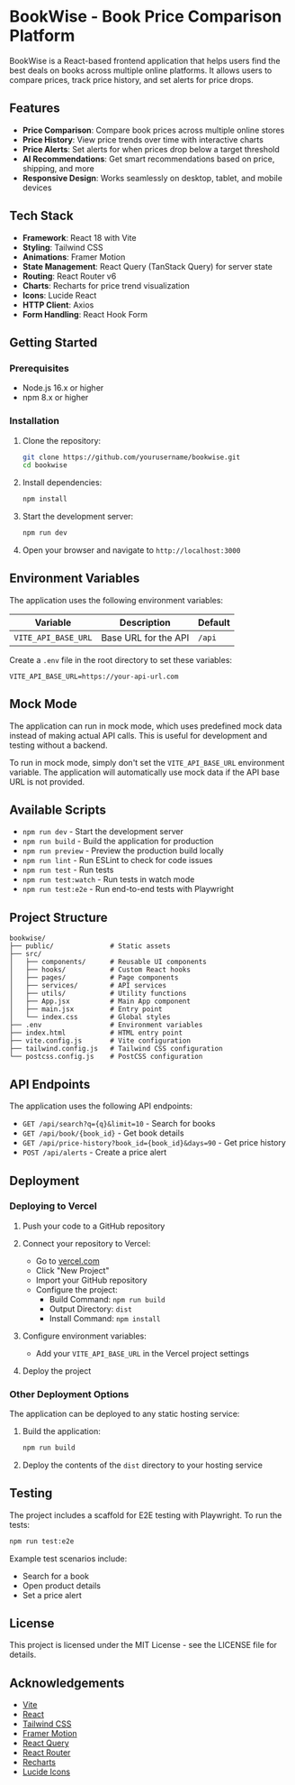 # BookWise - Book Price Comparison Platform

BookWise is a React-based frontend application that helps users find the best deals on books across multiple online platforms. It allows users to compare prices, track price history, and set alerts for price drops.

## Features

- **Price Comparison**: Compare book prices across multiple online stores
- **Price History**: View price trends over time with interactive charts
- **Price Alerts**: Set alerts for when prices drop below a target threshold
- **AI Recommendations**: Get smart recommendations based on price, shipping, and more
- **Responsive Design**: Works seamlessly on desktop, tablet, and mobile devices

## Tech Stack

- **Framework**: React 18 with Vite
- **Styling**: Tailwind CSS
- **Animations**: Framer Motion
- **State Management**: React Query (TanStack Query) for server state
- **Routing**: React Router v6
- **Charts**: Recharts for price trend visualization
- **Icons**: Lucide React
- **HTTP Client**: Axios
- **Form Handling**: React Hook Form

## Getting Started

### Prerequisites

- Node.js 16.x or higher
- npm 8.x or higher

### Installation

1. Clone the repository:
   ```bash
   git clone https://github.com/yourusername/bookwise.git
   cd bookwise
   ```

2. Install dependencies:
   ```bash
   npm install
   ```

3. Start the development server:
   ```bash
   npm run dev
   ```

4. Open your browser and navigate to `http://localhost:3000`

## Environment Variables

The application uses the following environment variables:

| Variable | Description | Default |
|----------|-------------|---------|
| `VITE_API_BASE_URL` | Base URL for the API | `/api` |

Create a `.env` file in the root directory to set these variables:

```
VITE_API_BASE_URL=https://your-api-url.com
```

## Mock Mode

The application can run in mock mode, which uses predefined mock data instead of making actual API calls. This is useful for development and testing without a backend.

To run in mock mode, simply don't set the `VITE_API_BASE_URL` environment variable. The application will automatically use mock data if the API base URL is not provided.

## Available Scripts

- `npm run dev` - Start the development server
- `npm run build` - Build the application for production
- `npm run preview` - Preview the production build locally
- `npm run lint` - Run ESLint to check for code issues
- `npm run test` - Run tests
- `npm run test:watch` - Run tests in watch mode
- `npm run test:e2e` - Run end-to-end tests with Playwright

## Project Structure

```
bookwise/
├── public/              # Static assets
├── src/
│   ├── components/      # Reusable UI components
│   ├── hooks/           # Custom React hooks
│   ├── pages/           # Page components
│   ├── services/        # API services
│   ├── utils/           # Utility functions
│   ├── App.jsx          # Main App component
│   ├── main.jsx         # Entry point
│   └── index.css        # Global styles
├── .env                 # Environment variables
├── index.html           # HTML entry point
├── vite.config.js       # Vite configuration
├── tailwind.config.js   # Tailwind CSS configuration
└── postcss.config.js    # PostCSS configuration
```

## API Endpoints

The application uses the following API endpoints:

- `GET /api/search?q={q}&limit=10` - Search for books
- `GET /api/book/{book_id}` - Get book details
- `GET /api/price-history?book_id={book_id}&days=90` - Get price history
- `POST /api/alerts` - Create a price alert

## Deployment

### Deploying to Vercel

1. Push your code to a GitHub repository

2. Connect your repository to Vercel:
   - Go to [vercel.com](https://vercel.com)
   - Click "New Project"
   - Import your GitHub repository
   - Configure the project:
     - Build Command: `npm run build`
     - Output Directory: `dist`
     - Install Command: `npm install`

3. Configure environment variables:
   - Add your `VITE_API_BASE_URL` in the Vercel project settings

4. Deploy the project

### Other Deployment Options

The application can be deployed to any static hosting service:

1. Build the application:
   ```bash
   npm run build
   ```

2. Deploy the contents of the `dist` directory to your hosting service

## Testing

The project includes a scaffold for E2E testing with Playwright. To run the tests:

```bash
npm run test:e2e
```

Example test scenarios include:
- Search for a book
- Open product details
- Set a price alert

## License

This project is licensed under the MIT License - see the LICENSE file for details.

## Acknowledgements

- [Vite](https://vitejs.dev/)
- [React](https://reactjs.org/)
- [Tailwind CSS](https://tailwindcss.com/)
- [Framer Motion](https://www.framer.com/motion/)
- [React Query](https://tanstack.com/query/latest)
- [React Router](https://reactrouter.com/)
- [Recharts](https://recharts.org/)
- [Lucide Icons](https://lucide.dev/)
